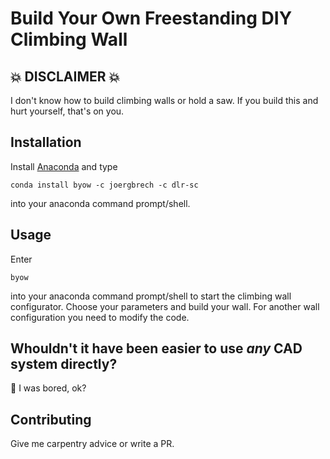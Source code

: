 # Build Your Own Freestanding DIY Climbing Wall

## :boom: DISCLAIMER :boom:

I don't know how to build climbing walls or hold a saw. If you build this and hurt yourself, that's on you.

## Installation

Install [Anaconda](https://docs.conda.io/en/latest/miniconda.html) and type

```buildoutcfg
conda install byow -c joergbrech -c dlr-sc
```

into your anaconda command prompt/shell.

## Usage

Enter
```buildoutcfg
byow
```
into your anaconda command prompt/shell to start the climbing wall configurator. Choose your parameters and build your wall.
For another wall configuration you need to modify the code.

## Whouldn't it have been easier to use *any* CAD system directly?

:fu: I was bored, ok?

## Contributing

Give me carpentry advice or write a PR.